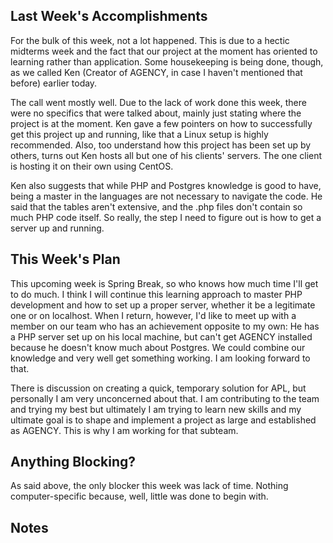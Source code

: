 ## Last Week's Accomplishments

For the bulk of this week, not a lot happened. This is due to a hectic midterms week and the fact that our project at the moment has oriented to learning rather than application. Some housekeeping is being done, though, as we called Ken (Creator of AGENCY, in case I haven't mentioned that before) earlier today.

The call went mostly well. Due to the lack of work done this week, there were no specifics that were talked about, mainly just stating where the project is at the moment. Ken gave a few pointers on how to successfully get this project up and running, like that a Linux setup is highly recommended. Also, too understand how this project has been set up by others, turns out Ken hosts all but one of his clients' servers. The one client is hosting it on their own using CentOS.

Ken also suggests that while PHP and Postgres knowledge is good to have, being a master in the languages are not necessary to navigate the code. He said that the tables aren't extensive, and the .php files don't contain so much PHP code itself. So really, the step I need to figure out is how to get a server up and running.

## This Week's Plan

This upcoming week is Spring Break, so who knows how much time I'll get to do much. I think I will continue this learning approach to master PHP development and how to set up a proper server, whether it be a legitimate one or on localhost. When I return, however, I'd like to meet up with a member on our team who has an achievement opposite to my own: He has a PHP server set up on his local machine, but can't get AGENCY installed because he doesn't know much about Postgres. We could combine our knowledge and very well get something working. I am looking forward to that.

There is discussion on creating a quick, temporary solution for APL, but personally I am very unconcerned about that. I am contributing to the team and trying my best but ultimately I am trying to learn new skills and my ultimate goal is to shape and implement a project as large and established as AGENCY. This is why I am working for that subteam.

## Anything Blocking?

As said above, the only blocker this week was lack of time. Nothing computer-specific because, well, little was done to begin with.

## Notes